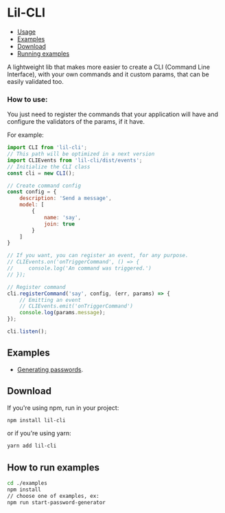 # Lil-CLI

* [Usage](#how-to-use)
* [Examples](#examples)
* [Download](#download)
* [Running examples](#how-to-run-examples)

A lightweight lib that makes more easier to create a CLI (Command Line Interface), with your own commands and it custom params, that can be easily validated too. 


### How to use:
You just need to register the commands that your application will have and configure the validators of the params, if it have.

For example:
```js
import CLI from 'lil-cli';
// This path will be optimized in a next version
import CLIEvents from 'lil-cli/dist/events';
// Initialize the CLI class
const cli = new CLI();

// Create command config
const config = {
    description: 'Send a message',
    model: [
        {
            name: 'say',
            join: true
        }
    ]
}

// If you want, you can register an event, for any purpose.
// CLIEvents.on('onTriggerCommand', () => {
//     console.log('An command was triggered.')
// });

// Register command
cli.registerCommand('say', config, (err, params) => {
    // Emitting an event
    // CLIEvents.emit('onTriggerCommand')
    console.log(params.message);
});

cli.listen();
```

## Examples
* [Generating passwords](./examples/password-generator/index.js).

## Download
If you're using npm, run in your project:
```sh
npm install lil-cli
```
or if you're using yarn:
```sh
yarn add lil-cli
```

## How to run examples
```sh
cd ./examples
npm install
// choose one of examples, ex:
npm run start-password-generator
```
